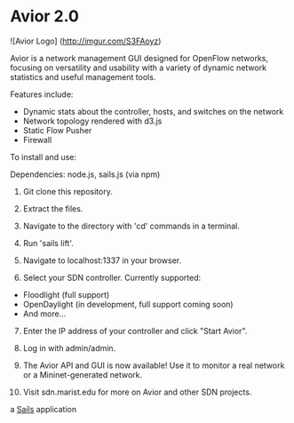 # Avior 2.0

![Avior Logo]
(http://imgur.com/S3FAoyz)

Avior is a network management GUI designed for OpenFlow networks, focusing on versatility and usability
with a variety of dynamic network statistics and useful management tools.

Features include:
  * Dynamic stats about the controller, hosts, and switches on the network
  * Network topology rendered with d3.js
  * Static Flow Pusher
  * Firewall

To install and use:

Dependencies: node.js, sails.js (via npm)

1. Git clone this repository. 

2. Extract the files. 

3. Navigate to the directory with 'cd' commands in a terminal.

4. Run 'sails lift'. 

5. Navigate to localhost:1337 in your browser. 

6. Select your SDN controller. Currently supported: 
  * Floodlight (full support)
  * OpenDaylight (in development, full support coming soon)
  * And more...
    
7. Enter the IP address of your controller and click "Start Avior". 

8. Log in with admin/admin. 

9. The Avior API and GUI is now available! Use it to monitor a real network or a Mininet-generated network.

10. Visit sdn.marist.edu for more on Avior and other SDN projects.

a [Sails](http://sailsjs.org) application